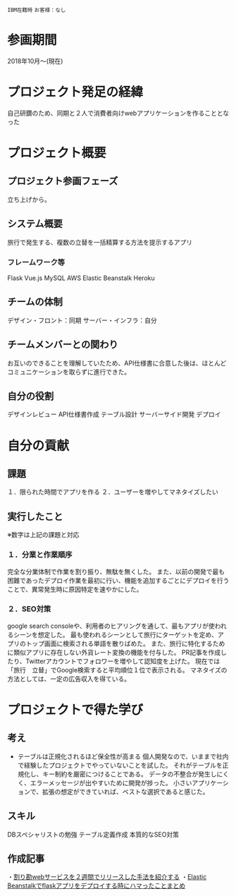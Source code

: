 `IBM在籍時` `お客様：なし` 

# 参画期間
2018年10月〜(現在)

# プロジェクト発足の経緯
自己研鑽のため、同期と２人で消費者向けwebアプリケーションを作ることとなった

# プロジェクト概要
## プロジェクト参画フェーズ
立ち上げから。

## システム概要
旅行で発生する、複数の立替を一括精算する方法を提示するアプリ

### フレームワーク等
Flask
Vue.js
MySQL
AWS Elastic Beanstalk
Heroku

## チームの体制
デザイン・フロント：同期
サーバー・インフラ：自分


## チームメンバーとの関わり
お互いのできることを理解していたため、API仕様書に合意した後は、ほとんどコミュニケーションを取らずに進行できた。

## 自分の役割
デザインレビュー
API仕様書作成
テーブル設計
サーバーサイド開発
デプロイ

 
# 自分の貢献

## 課題
１．限られた時間でアプリを作る
２．ユーザーを増やしてマネタイズしたい


## 実行したこと
※数字は上記の課題と対応

### １．分業と作業順序
完全な分業体制で作業を割り振り、無駄を無くした。
また、以前の開発で最も困難であったデプロイ作業を最初に行い、機能を追加するごとにデプロイを行うことで、異常発生時に原因特定を速やかにした。

### ２．SEO対策
google search consoleや、利用者のヒアリングを通して、最もアプリが使われるシーンを想定した。
最も使われるシーンとして旅行にターゲットを定め、アプリのトップ画面に検索される単語を散りばめた。
また、旅行に特化するために類似アプリに存在しない外貨レート変換の機能を付与した。
PR記事を作成したり、Twitterアカウントでフォロワーを増やして認知度を上げた。
現在では「旅行　立替」でGoogle検索すると平均順位１位で表示される。
マネタイズの方法としては、一定の広告収入を得ている。

# プロジェクトで得た学び
## 考え
- テーブルは正規化されるほど保全性が高まる
個人開発なので、いままで社内で経験したプロジェクトでやっていないことを試した。
それがテーブルを正規化し、キー制約を厳密につけることである。
データの不整合が発生しにくく、エラーメッセージが出やすいために開発が捗った。
小さいアプリケーションで、拡張の想定ができていれば、ベストな選択であると感じた。

## スキル
DBスペシャリストの勉強
テーブル定義作成
本質的なSEO対策

## 作成記事
・[割り勘webサービスを２週間でリリースした手法を紹介する](https://qiita.com/kyogom/items/870f525b0d06e9d2f3fc)
・[Elastic Beanstalkでflaskアプリをデプロイする時にハマったことまとめ](https://qiita.com/kyogom/items/fdf8f61558095e70d153)